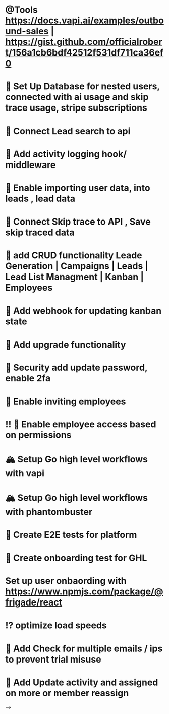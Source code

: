 # @Tools https://docs.vapi.ai/examples/outbound-sales | https://gist.github.com/officialrobert/156a1cb6bdf42512f531df711ca36ef0

# 💾 Set Up Database for nested users, connected with ai usage and skip trace usage, stripe subscriptions

# 💾 Connect Lead search to api

# 💾 Add activity logging hook/ middleware

# 💾 Enable importing user data, into leads , lead data

# 💾 Connect Skip trace to API , Save skip traced data

# 💾 add CRUD functionality Leade Generation | Campaigns | Leads | Lead List Managment | Kanban | Employees

# 💾 Add webhook for updating kanban state

# 💾 Add upgrade functionality

# 💾 Security add update password, enable 2fa

# 💾 Enable inviting employees

# ‼ 💾 Enable employee access based on permissions

# 🏔️ Setup Go high level workflows with vapi

# 🏔️ Setup Go high level workflows with phantombuster

# 🧪 Create E2E tests for platform

# 🧪 Create onboarding test for GHL

# Set up user onbaording with https://www.npmjs.com/package/@frigade/react

# ⁉️ optimize load speeds

# 💾 Add Check for multiple emails / ips to prevent trial misuse

# 💾 Add Update activity and assigned on more or member reassign

<!-- # 🪳✅ Fix horizontal scroll on property view being clipped out -->

<!-- #✅ Add layout to speific [] pages -->

<!-- # ✅  Add usage to leads skip traces -->

<!-- #🪳   Fix horizontal scroll on property view -->

<!-- # ✅ optimize mobile display [Lead Search,Campaign Page,Lead Manager,Lead List Manager| Billing Modal] -->

<!-- # ✅ Add video modal explaining each section -->

<!-- # 🪳 ✅ Fix add lead list modal not showing errors or submitting -->

<!-- # 💪✅ Add up sale after sigining up for trial that promprs immediate upgrade | Fix Upgrade modal -->

<!-- # Update variables to be pulled from user profile [✅Credits remaing, ✅Modals (✅Usage , ✅Billing,✅ Security,✅Webhooks, ✅Team Members, ✅Kanban,✅Mock ✅Leads,✅Mock Lead List)] -->

<!-- # 🪳 ✅ Need to fix modals opening and autofocusing, unable to click app behind once closed, Usage one is working fine | Caused  sahd ui dialog

<!-- Uncaught InternalError: too much recursion
    $d3863c46a17e8a28$var$focus index.mjs:247
    handleFocusOut index.mjs:62
    $d3863c46a17e8a28$var$focus index.mjs:250
    handleFocusIn index.mjs:44
    $d3863c46a17e8a28$var$focus index.mjs:247
    handleFocusOut index.mjs:62
index.mjs:247 --> -->

<!-- # 🪳 ✅  Fix Leads Drawer Not laoding when i get to bottom -->

<!-- # 🪳 ✅ Fix Multiple toasts showing when drawer is opened (Maybe multi renders) -->

<!-- # 💪 ✅ Kanban add state -->

<!-- # 💪 ✅ Add New team modal , and employee permissions , invite by email with permissions -->

<!-- # 💪 ✅ Don’t redo skip traces on data you’ve already purchased (List Creation) -->

<!-- # ✅ Add Skip tracing capability -->

<!-- #✅ Create user profile -->

<!-- #✅ Add redirects to page if subscription is over , or user not correctly signed in -->

<!-- #✅ Switch alerts to use sonner https://ui.shadcn.com/docs/components/sonner -->

<!-- #✅ Switch lead results to use shad ui drawer https://ui.shadcn.com/docs/components/drawer -->

<!-- # ✅ Add cancel while drawing -->

<!-- #✅ Add Leads,LeadList to global state , so we can easily switch, filter -->

<!-- #✅ Lead Manager Add pagination , Fix status select -->

<!-- #✅  Add campaigns to global state , so we can easily switch, filter -->

<!-- #✅  Fix Date range picker in campaigns -->

<!-- #✅  add page for user voice , script -->

<!-- #✅ LMNT Voice Cloining [text](https://docs.lmnt.com/api-reference/voice/create-voice#create-voice)

#✅ Look into voice cloning -->

<!-- # Update Location cards to have dark mode ✅ -->
<!-- ⚠️ # Add Data sets for Creatify  Create Video From Link, Get Video Result,Get Vedio History, Generate Preview video from link, Render video [Video]
   # Get existing links, create link, create link with params, update link, get link by id
   # Post Lipsync Task , Get Lipsync items , get lipsync by id
   # Personas , Get available personas, Get all personas by id, create persona, delete persona
   # Voices , Get Voices
   # Get remaining credits -->
<!-- #✅ Fix campaign table types mismatch , maybe need to create different tables for each campaign

# ✅Add Data sets for Vapi Create,Get,List,Update,Delete | Assistant.Create,Get,List,Update,Delete |,Create,Get,List,Update,Delete | Phone Numbers ,Create,Get,List,Update,Delete | Squads, Create,Get,List,Update,Delete | Files, ? Create,Get,List,Update,Delete | Tools, -->

<!-- #✅ Update campaigns to show secondary contact method -->
<!-- # Fix Create lead Filter auto closing when clicking an option -->
